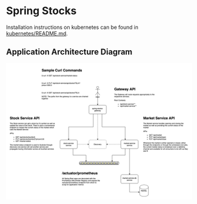 # Spring Stocks

Installation instructions on kubernetes can be found in [kubernetes/README.md](./kubernetes/README.md).

## Application Architecture Diagram

![Spring Stocks Application Architecture](./images/Stock%20Service%20Architecture%20Diagram.png)